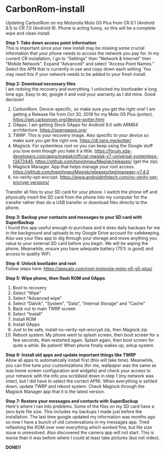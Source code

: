 # CarbonRom-install
Updating CarbonRom on my Motorolla Moto G5 Plus from CR 6.1 (Android 8.1) to CR 7.0 (Android 9). Phone is acting funny, so this will be a complete wipe and clean install.


**Step 1: Take down access point information**  
This is important since your new install may be missing some crucial information that your phone needs to access the network you pay for. In my current CR installation, I go to "Settings" then "Network & Internet" then "Mobile Network". Expand "Advanced" and select "Access Point Names." Select the APN that is currently in use and copy down each setting. You may need this if your network needs to be added to your fresh install.  

**Step 2: Download necessary files**  
I am redoing the recovery and everything. I unlocked my bootloader a long time ago. Easy to do, google it and void your warranty as I did mine. Good decision!  

  1) CarbonRom. Device-specific, so make sure you get the right one! I am getting a Release file from Oct 30, 2019 for my Moto G5 Plus (potter). https://get.carbonrom.org/device-potter.html  
  2) GApps. I am getting Stock GApps for Android 9.0 with ARM64 architecture. https://opengapps.org/  
  3) TWRP. This is your recovery image. Also specific to your device so make sure you get the right one. https://dl.twrp.me/potter/  
  4) Magisck. For systemless root so you can keep using the Google stuff you love even though you hate it a little. https://forum.xda-developers.com/apps/magisk/official-magisk-v7-universal-systemless-t3473445, https://github.com/topjohnwu/Magisk/releases/ (get the zip).  
  5) Magisck Manager. App that helps manage your root access. https://github.com/topjohnwu/Magisk/releases/tag/manager-v7.4.0  
  6) no-verity-opt-encrypt. https://www.androidinfotech.com/no-verity-opt-encrypt-versions/  

Transfer all files to your SD card for your phone. I switch the phone off and physically insert the SD card from the phone into my computer for the transfer rather than do a USB transfer or download files directly to the phone.  

**Step 3: Backup your contacts and messages to your SD card with SuperBackup**  
I found this app useful enough to purchase and it does daily backups for me in the background and uploads to my Google Drive account for safekeeping. Also use your files app to dig through your storage and move anything you value to your external SD card before you begin. We will be wiping the phone. Meanwhile, ensure you have adequate battery (75% is good) and access to quality WiFi.

**Step 4: Unlock bootlader and root**  
Follow steps here: https://appuals.com/root-motorola-moto-g5-g5-plus/  

**Step 5: Wipe phone, then flash ROM and GApps**  
  1) Boot to recovery  
  2) Select "Wipe"  
  3) Select "Advanced wipe"  
  4) Select "Dalvik", "System", "Data", "Internal Storage" and "Cache"  
  5) Back out to main TWRP screen  
  6) Select "Install"  
  7) Install ROM  
  8) Install GApps  
  9) Just to be safe, install no-verity-opt-encrypt.zip, then Magisck.zip  
  10) Reboot system. My phone went to splash screen, then boot screen for a few seconds, then restarted again. Splash again, then boot screen for quite a while. Be patient! When phone finally wakes up, setup system.  

**Step 6: Install old apps and update important things like TWRP**  
Allow all apps to automatically install first (this will take time). Meanwhile, you can fine tune your customizations (for me, wallpaper was the same as was home screen configuration and widgets) and check your access to your network with the info you scribbled down in step 1 (my network was intact, but I did have to select the correct APN). When everything is settled down, update TWRP and reboot system.  Check Magisck through the Magisck Manager app that it is the latest version.   

**Step 7: Restore your messages and contacts with SuperBackup**  
Here's where I ran into problems. Some of the files on my SD card have a zero byte file size. This includes my backups I made just before the installation. The last time google updated my information was months ago so now I have a bunch of old conversations in my messages app. Tried reflashing the ROM over over everything which worked fine, but file size issue is unresolved. Also discovered the camera app will not start. This is worse than it was before where I could at least take pictures (but not video).

**DONE!!**  
